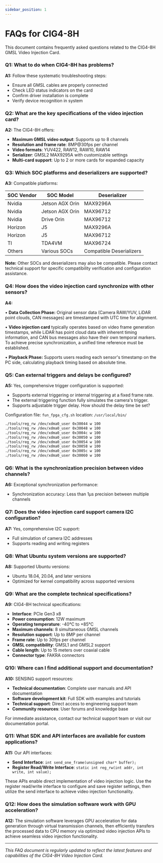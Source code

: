 ```yaml
---
sidebar_position: 1
---
```


# FAQs for CIG4-8H

This document contains frequently asked questions related to the CIG4-8H GMSL Video Injection Card.

<!-- ![SENSING Logo](/img/SENSING_logo_en2.png) -->

### Q1: What to do when CIG4-8H has problems?

**A1:** Follow these systematic troubleshooting steps:
- Ensure all GMSL cables are properly connected
- Check LED status indicators on the card
- Confirm driver installation is complete
- Verify device recognition in system

### Q2: What are the key specifications of the video injection card?

**A2:** The CIG4-8H offers:
- **Maximum GMSL video output**: Supports up to 8 channels
- **Resolution and frame rate**: 8MP@30fps per channel
- **Video formats**: YUV422, RAW12, RAW10, RAW14
- **Serializer**: GMSL2 MAX9295A with customizable settings
- **Multi-card support**: Up to 2 or more cards for expanded capacity

### Q3: Which SOC platforms and deserializers are supported?

**A3:** Compatible platforms:

| SOC Vendor | SOC Model | Deserializer |
|------------|-----------|--------------|
| Nvidia | Jetson AGX Orin | MAX9296A |
| Nvidia | Jetson AGX Orin | MAX96712 |
| Nvidia | Drive Orin | MAX96712 |
| Horizon | J5 | MAX9296A |
| Horizon | J5 | MAX96712 |
| TI | TDA4VM | MAX96724 |
| Others | Various SOCs | Compatible Deserializers |

**Note:** Other SOCs and deserializers may also be compatible. Please contact technical support for specific compatibility verification and configuration assistance.

### Q4: How does the video injection card synchronize with other sensors?

**A4:**

• **Data Collection Phase:** Original sensor data (Camera RAW/YUV, LiDAR point clouds, CAN messages) are timestamped with UTC time for alignment.

• **Video injection card** typically operates based on video frame generation timestamps, while LiDAR has point cloud data with inherent timing information, and CAN bus messages also have their own temporal markers. To achieve precise synchronization, a unified time reference must be established.

• **Playback Phase:** Supports users reading each sensor's timestamp on the PC side, calculating playback timing based on absolute time.

### Q5: Can external triggers and delays be configured?

**A5:** Yes, comprehensive trigger configuration is supported:
- Supports external triggering or internal triggering at a fixed frame rate.
- The external triggering function fully simulates the camera's trigger.
- Supports adjustable trigger delay. How should the delay time be set?

Configuration file: `fun_fpga_cfg.sh` location: `/usr/local/bin/`

```bash
./tools/reg_rw /dev/xdma0_user 0x30044 w 100
./tools/reg_rw /dev/xdma0_user 0x30048 w 100
./tools/reg_rw /dev/xdma0_user 0x3004c w 100
./tools/reg_rw /dev/xdma0_user 0x30050 w 100
./tools/reg_rw /dev/xdma0_user 0x30054 w 100
./tools/reg_rw /dev/xdma0_user 0x30058 w 100
./tools/reg_rw /dev/xdma0_user 0x3005c w 100
./tools/reg_rw /dev/xdma0_user 0x30060 w 100
```

### Q6: What is the synchronization precision between video channels?

**A6:** Exceptional synchronization performance:
- Synchronization accuracy: Less than 1μs precision between multiple channels
<!-- - Precise timing coordination across all active channels -->

### Q7: Does the video injection card support camera I2C configuration?

**A7:** Yes, comprehensive I2C support:
- Full simulation of camera I2C addresses
- Supports reading and writing registers

### Q8: What Ubuntu system versions are supported?

**A8:** Supported Ubuntu versions:
- Ubuntu 18.04, 20.04, and later versions
- Optimized for kernel compatibility across supported versions

### Q9: What are the complete technical specifications?

**A9:** CIG4-8H technical specifications:
- **Interface**: PCIe Gen3 x8
- **Power consumption**: 12W maximum
- **Operating temperature**: -40°C to +85°C
- **Maximum channels**: 8 simultaneous GMSL channels
- **Resolution support**: Up to 8MP per channel
- **Frame rate**: Up to 30fps per channel
- **GMSL compatibility**: GMSL1 and GMSL2 support
- **Cable length**: Up to 15 meters over coaxial cable
- **Connector type**: FAKRA connectors

### Q10: Where can I find additional support and documentation?

**A10:** SENSING support resources:
- **Technical documentation**: Complete user manuals and API documentation
- **Software development kit**: Full SDK with examples and tutorials
- **Technical support**: Direct access to engineering support team
- **Community resources**: User forums and knowledge base

For immediate assistance, contact our technical support team or visit our documentation portal.

### Q11: What SDK and API interfaces are available for custom applications?

**A11:** Our API interfaces:
- **Send Interface**: `int send_one_frame(unsigned char* buffer);`
- **Register Read/Write Interface**: `static int reg_rw(int addr, int write, int value);`

These APIs enable direct implementation of video injection logic. Use the register read/write interface to configure and save register settings, then utilize the send interface to achieve video injection functionality.

### Q12: How does the simulation software work with GPU acceleration?

**A12:** The simulation software leverages GPU acceleration for data generation through virtual transmission channels, then efficiently transfers the processed data to CPU memory via optimized video injection APIs to achieve seamless video injection functionality.

---

*This FAQ document is regularly updated to reflect the latest features and capabilities of the CIG4-8H Video Injection Card.*


